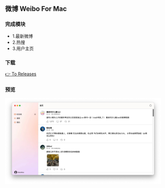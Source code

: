 ## 微博 Weibo For Mac 

### 完成模块
* 1.最新微博
* 2.热搜
* 3.用户主页

### 下载
[👉 To Releases](https://github.com/zhazhahan/weibo/releases/tag/V-1.0.1)

### 预览
![Image text](https://github.com/zhazhahan/weibo/raw/main/Weibo/home.jpg)


